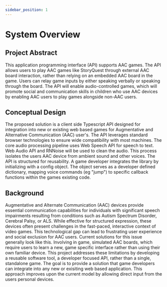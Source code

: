 ```yaml
---
sidebar_position: 1
---
```


# System Overview

## Project Abstract

This application programming interface (API) supports AAC games. The API allows users to play AAC games like StoryQuest through external AAC board interaction, rather than relying on an embedded AAC board in the game. Users can relay game inputs by either speaking verbally or speaking through the board. The API will enable audio-controlled games, which will promote social and communication skills in children who use AAC devices by enabling AAC users to play games alongside non-AAC users.

## Conceptual Design

The proposed solution is a client side Typescript API designed for integration into new or existing web based games for Augmentative and Alternative Communication (AAC) user's. The API leverages standard browser technologies to ensure wide compatibility with most machines. The core audio processing pipeline uses Web Speech API for speech to text. Web Audio API and RNNoise will be used to clean the audio. This process isolates the users AAC device from ambient sound and other voices. The API is structured for reusability. A game developer integrates the library by initializing with a config object. The object serves as a developer defined dictionary, mapping voice commands (eg "jump") to specific callback functions within the games existing code.

## Background

Augmentative and Alternate Communication (AAC) devices provide essential communication capabilities for individuals with significant speech impairments resulting from conditions such as Autism Spectrum Disorder, Cerebral Palsy, or ALS. While effective for structured expression, these devices often present challenges in the fast-paced, interactive context of video games. This technological gap can lead to frustrating user experience and social exclusion for AAC users. Current solutions for this issue generally look like this. Involving in game, simulated AAC boards, which require users to learn a new, game specific interface rather than using their own familiar device. This project addresses these limitations by developing a reusable software tool, a developer focused API, rather than a single, standalone game. The goal is to provide a solution that game developers can integrate into any new or exisiting web based application. This approach improves upon the current model by allowing direct input from the users personal devices.